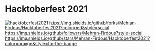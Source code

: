 # Hacktoberfest 2021
![hacktoberfest2021](https://user-images.githubusercontent.com/78488673/137143376-6d37feea-f5a2-40d5-a1ff-a5f479c5306b.png)
https://img.shields.io/github/forks/Mehran-Firdous/Hacktoberfest2021?color=red&style=social
https://img.shields.io/github/followers/Mehran-Firdous?style=social
https://img.shields.io/github/stars/Mehran-Firdous/Hacktoberfest2021?color=orange&style=for-the-badge

